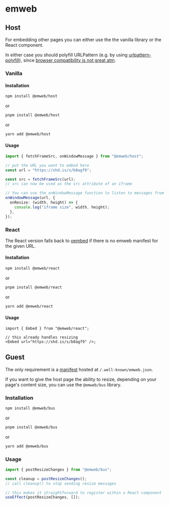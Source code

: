 # emweb

## Host

For embedding other pages you can either use the the vanilla library or the
React component.

In either case you should polyfill URLPattern (e.g. by using
[urlpattern-polyfill](https://github.com/kenchris/urlpattern-polyfill)), since
[browser compatibility is not great atm](https://developer.mozilla.org/en-US/docs/Web/API/URLPattern#browser_compatibility).

### Vanilla

#### Installation

```sh
npm install @emweb/host
```

or

```sh
pnpm install @emweb/host
```

or

```sh
yarn add @emweb/host
```

#### Usage

```ts
import { fetchFrameSrc, onWindowMessage } from "@emweb/host";

// put the URL you want to embed here
const url = "https://shd.is/s/b8agf9";

const src = fetchFrameSrc(url);
// src can now be used as the src attribute of an iframe

// You can use the onWindowMessage function to listen to messages from the embedded page's iframe
onWindowMessage(url, {
  onResize: (width, height) => {
    console.log("iframe size", width, height);
  },
});
```

### React

The React version falls back to [oembed](https://oembed.com/) if there is no
emweb manifest for the given URL.

#### Installation

```sh
npm install @emweb/react
```

or

```sh
pnpm install @emweb/react
```

or

```sh
yarn add @emweb/react
```

#### Usage

```tsx
import { Embed } from "@emweb/react";

// this already handles resizing
<Embed url="https://shd.is/s/b8agf9" />;
```

## Guest

The only requirement is a [manifest](/packages/schemas/emweb.schema.json) hosted
at `/.well-known/emweb.json`.

If you want to give the host page the ability to resize, depending on your
page's content size, you can use the `@emweb/bus` library.

### Installation

```sh
npm install @emweb/bus
```

or

```sh
pnpm install @emweb/bus
```

or

```sh
yarn add @emweb/bus
```

### Usage

```ts
import { postResizeChanges } from "@emweb/bus";

const cleanup = postResizeChanges();
// call cleanup() to stop sending resize messages

// this makes it straightforward to register within a React component
useEffect(postResizeChanges, []);
```
